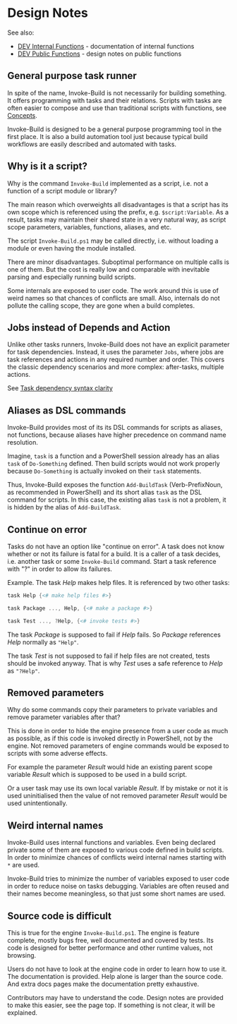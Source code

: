 # Design Notes

See also:

- [DEV Internal Functions](DEV-Internal-Functions.md) - documentation of internal functions
- [DEV Public Functions](DEV-Public-Functions.md) - design notes on public functions

## General purpose task runner

In spite of the name, Invoke-Build is not necessarily for building something.
It offers programming with tasks and their relations. Scripts with tasks are
often easier to compose and use than traditional scripts with functions, see
[Concepts](Concepts.md).

Invoke-Build is designed to be a general purpose programming tool in the first
place. It is also a build automation tool just because typical build workflows
are easily described and automated with tasks.

## Why is it a script?

Why is the command `Invoke-Build` implemented as a script, i.e. not a function
of a script module or library?

The main reason which overweights all disadvantages is that a script has its
own scope which is referenced using the prefix, e.g. `$script:Variable`. As a
result, tasks may maintain their shared state in a very natural way, as script
scope parameters, variables, functions, aliases, and etc.

The script `Invoke-Build.ps1` may be called directly, i.e. without loading a
module or even having the module installed.

There are minor disadvantages. Suboptimal performance on multiple calls is one
of them. But the cost is really low and comparable with inevitable parsing and
especially running build scripts.

Some internals are exposed to user code. The work around this is use of weird
names so that chances of conflicts are small. Also, internals do not pollute
the calling scope, they are gone when a build completes.

## Jobs instead of Depends and Action

Unlike other tasks runners, Invoke-Build does not have an explicit parameter
for task dependencies. Instead, it uses the parameter `Jobs`, where jobs are
task references and actions in any required number and order. This covers the
classic dependency scenarios and more complex: after-tasks, multiple actions.

See [Task dependency syntax clarity](https://github.com/nightroman/Invoke-Build/issues/26)

## Aliases as DSL commands

Invoke-Build provides most of its its DSL commands for scripts as aliases, not
functions, because aliases have higher precedence on command name resolution.

Imagine, `task` is a function and a PowerShell session already has an alias
`task` of `Do-Something` defined. Then build scripts would not work properly
because `Do-Something` is actually invoked on their `task` statements.

Thus, Invoke-Build exposes the function `Add-BuildTask` (Verb-PrefixNoun, as
recommended in PowerShell) and its short alias `task` as the DSL command for
scripts. In this case, the existing alias `task` is not a problem, it is
hidden by the alias of `Add-BuildTask`.

## Continue on error

Tasks do not have an option like "continue on error". A task does not know
whether or not its failure is fatal for a build. It is a caller of a task
decides, i.e. another task or some `Invoke-Build` command. Start a task
reference with "?" in order to allow its failures.

Example. The task *Help* makes help files. It is referenced by two other tasks:

```powershell
task Help {<# make help files #>}

task Package ..., Help, {<# make a package #>}

task Test ..., ?Help, {<# invoke tests #>}
```

The task *Package* is supposed to fail if *Help* fails. So *Package* references
*Help* normally as `"Help"`.

The task *Test* is not supposed to fail if help files are not created, tests
should be invoked anyway. That is why *Test* uses a safe reference to *Help*
as `"?Help"`.

## Removed parameters

Why do some commands copy their parameters to private variables and remove
parameter variables after that?

This is done in order to hide the engine presence from a user code as much as
possible, as if this code is invoked directly in PowerShell, not by the engine.
Not removed parameters of engine commands would be exposed to scripts with some
adverse effects.

For example the parameter *Result* would hide an existing parent scope variable
*Result* which is supposed to be used in a build script.

Or a user task may use its own local variable *Result*. If by mistake or not it
is used uninitialised then the value of not removed parameter *Result* would be
used unintentionally.

## Weird internal names

Invoke-Build uses internal functions and variables. Even being declared private
some of them are exposed to various code defined in build scripts. In order to
minimize chances of conflicts weird internal names starting with `*` are used.

Invoke-Build tries to minimize the number of variables exposed to user code in
order to reduce noise on tasks debugging. Variables are often reused and their
names become meaningless, so that just some short names are used.

## Source code is difficult

This is true for the engine `Invoke-Build.ps1`. The engine is feature complete,
mostly bugs free, well documented and covered by tests. Its code is designed
for better performance and other runtime values, not browsing.

Users do not have to look at the engine code in order to learn how to use it.
The documentation is provided. Help alone is larger than the source code. And
extra docs pages make the documentation pretty exhaustive.

Contributors may have to understand the code. Design notes are provided to make
this easier, see the page top. If something is not clear, it will be explained.
